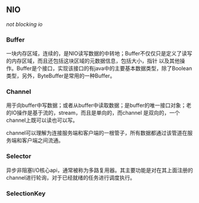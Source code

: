## NIO

*not blocking io*

### Buffer

一块内存区域，连续的，是NIO读写数据的中转地；Buffer不仅仅只是定义了读写的内存区域，而且还包括这块区域的元数据信息，包括大小，指针
以及其他操作。Buffer是个接口，实现该接口的有java中的主要基本数据类型，除了Boolean类型，另外，ByteBuffer是常用的一种Buffer。


### Channel

用于向buffer中写数据；或者从buffer中读取数据；是buffer的唯一接口对象；老的IO操作是基于流的，stream，而且是单向的，而channel
是双向的，一个channel上既可以读也可以写。

channel可以理解为连接服务端和客户端的一根管子，所有数据都通过该管道在服务端和客户端之间流通。


### Selector

异步非阻塞I/O核心api，通常被称为多路复用器。其主要功能是对在其上面注册的channel进行轮询，对于已经就绪的任务进行调度执行。


### SelectionKey